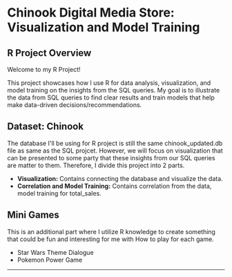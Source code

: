 # Chinook Digital Media Store: Visualization and Model Training

## R Project Overview

Welcome to my R Project!

This project showcases how I use R for data analysis, visualization, and model training on the insights from the SQL queries.
My goal is to illustrate the data from SQL queries to find clear results and train models that help make data-driven decisions/recommendations.

## Dataset: Chinook

The database I'll be using for R project is still the same chinook_updated.db file as same as the SQL projcet.
However, we will focus on visualization that can be presented to some party that these insights from our SQL queries are matter to them.
Therefore, I divide this project into 2 parts.

* **Visualization:** Contains connecting the database and visualize the data.
* **Correlation and Model Training:** Contains correlation from the data, model training for total_sales.

## Mini Games

This is an additional part where I utilize R knowledge to create something that could be fun and interesting for me with How to play for each game.
* Star Wars Theme Dialogue
* Pokemon Power Game

---
